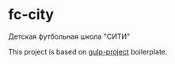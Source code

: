 # fc-city

Детская футбольная школа "СИТИ"

This project is based on [gulp-project](https://github.com/digikid/gulp-project) boilerplate.